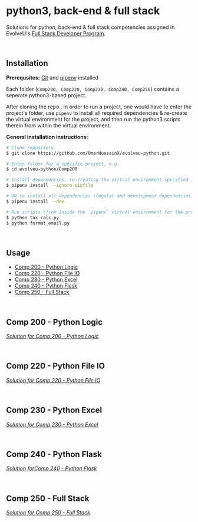 #  python3, back-end & full stack
Solutions for python, back-end & full stack competencies assigned in EvolveU's [Full Stack Developer Program](https://www.evolveu.ca/program).


&nbsp;
&nbsp;


## Installation

__Prerequsites:__ [Git](https://git-scm.com) and [pipenv](https://github.com/pypa/pipenv) installed

Each folder (`Comp200, Comp220, Comp230, Comp240, Comp250`) contains a seperate python3-based project.

After cloning the repo., in order to run a project, one would have to enter the project's folder, use `pipenv` to install all required dependencies & re-create the virtual environment for the project, and then run the python3 scripts therein from within the virtual environment.

__General installation instructions:__
```bash
# Clone repository
$ git clone https://github.com/OmarHussainX/evolveu-python.git

# Enter folder for a specific project, e.g.
$ cd evolveu-python/Comp200

# Install dependencies, re-creating the virtual environment specified in `pipfile.lock`
$ pipenv install --ignore-pipfile

# OR to install all dependencies (regular and development dependencies)
$ pipenv install --dev

# Run scripts (from inside the `pipenv` virtual environment for the project)
$ python tax_calc.py
$ python format_email.py
```


&nbsp;
&nbsp;


## Usage

* [Comp 200 - Python Logic](#comp-200---python-logic)
* [Comp 220 - Python File IO](#comp-220---python-file-io)
* [Comp 230 - Python Excel](#comp-230---python-excel)
* [Comp 240 - Python Flask](#comp-240---python-flask)
* [Comp 250 - Full Stack](#comp-250---full-stack)


&nbsp;


## Comp 200 - Python Logic
_[Solution for Comp 200 - Python Logic](Comp200/Comp%20200%20-%20Python%20Logic.pdf)_


&nbsp;


## Comp 220 - Python File IO
_[Solution for Comp 220 - Python File IO](Comp220/Comp%20220%20-%20Python%20File%20IO.pdf)_



&nbsp;


## Comp 230 - Python Excel
_[Solution for Comp 230 - Python Excel](Comp230/Comp%20230%20-%20Python%20Excel.pdf)_


&nbsp;


## Comp 240 - Python Flask
_[Solution forComp 240 - Python Flask](Comp240/Comp%20240%20-%20Python%20Flask.pdf)_


&nbsp;


## Comp 250 - Full Stack
_[Solution for Comp 250 - Full Stack](Comp250/Comp%20250%20-%20Full%20Stack.pdf)_
